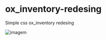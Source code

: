 # ox_inventory-redesing
Simple css ox_inventory redesing

![imagem](https://github.com/Marttins011/ox_inventory-redesing/assets/89866234/4807da26-6fb6-4565-ba0e-340f5e8cb466)
